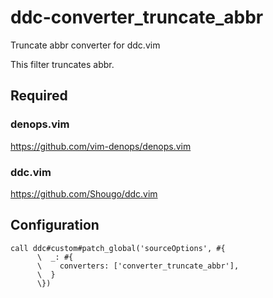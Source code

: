 # ddc-converter_truncate_abbr

Truncate abbr converter for ddc.vim

This filter truncates abbr.

## Required

### denops.vim

https://github.com/vim-denops/denops.vim

### ddc.vim

https://github.com/Shougo/ddc.vim

## Configuration

```vim
call ddc#custom#patch_global('sourceOptions', #{
      \  _: #{
      \    converters: ['converter_truncate_abbr'],
      \  }
      \})
```
